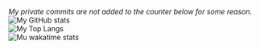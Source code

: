 _My private commits are not added to the counter below for some reason._
![My GitHub stats](https://mido-readme-stats.vercel.app/api?username=Midorina&count_private=true&show_icons=true&theme=ayu-mirage)  
![My Top Langs](https://mido-readme-stats.vercel.app/api/top-langs/?username=Midorina&theme=ayu-mirage)  
![Mu wakatime stats](https://mido-readme-stats.vercel.app/api/wakatime?username=Midorina&theme=ayu-mirage)
